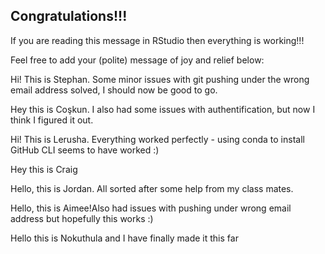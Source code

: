 ## Congratulations!!!

If you are reading this message in RStudio then everything is working!!!

Feel free to add your (polite) message of joy and relief below:

Hi! This is Stephan. Some minor issues with git pushing under the wrong email address solved, I should now be good to go.

Hey this is Coşkun. I also had some issues with authentification, but now I think I figured it out. 

Hi! This is Lerusha. Everything worked perfectly - using conda to install GitHub CLI seems to have worked :) 

Hey this is Craig

Hello, this is Jordan.  All sorted after some help from my class mates. 

Hello, this is Aimee!Also had issues with pushing under wrong email address but hopefully this works :) 

Hello this is Nokuthula and I have finally made it this far 
